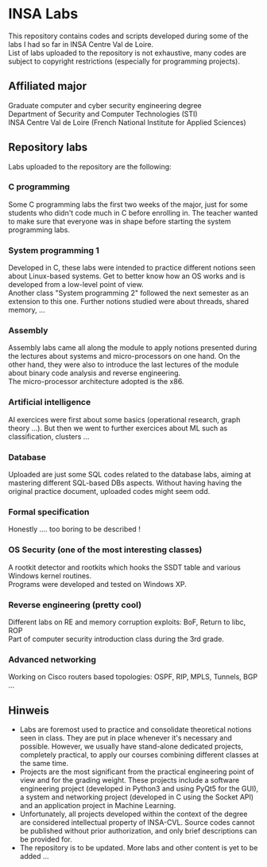 # INSA Labs

This repository contains codes and scripts developed during some of the labs I had so far in INSA Centre Val de Loire.  
List of labs uploaded to the repository is not exhaustive, many codes are subject to copyright restrictions (especially for programming projects).  

## Affiliated major

Graduate computer and cyber security engineering degree  
Department of Security and Computer Technologies (STI)  
INSA Centre Val de Loire (French National Institute for Applied Sciences)  

## Repository labs

Labs uploaded to the repository are the following:

### C programming

Some C programming labs the first two weeks of the major, just for some students who didn't code much in C before enrolling in. The teacher wanted to make sure that everyone was in shape before starting the system programming labs.

### System programming 1

Developed in C, these labs were intended to practice different notions seen about Linux-based systems.
Get to better know how an OS works and is developed from a low-level point of view.  
Another class "System programming 2" followed the next semester as an extension to this one. Further notions studied were about threads, shared memory, ...

### Assembly

Assembly labs came all along the module to apply notions presented during the lectures about systems and micro-processors on one hand.
On the other hand, they were also to introduce the last lectures of the module about binary code analysis and reverse engineering.  
The micro-processor architecture adopted is the x86.

### Artificial intelligence

AI exercices were first about some basics (operational research, graph theory ...). But then we went to further exercices about ML such as classification, clusters ...

### Database

Uploaded are just some SQL codes related to the database labs, aiming at mastering different SQL-based DBs aspects. Without having having the original practice document, uploaded codes might seem odd.

### Formal specification

Honestly .... too boring to be described !

### OS Security (one of the most interesting classes)

A rootkit detector and rootkits which hooks the SSDT table and various Windows kernel routines.  
Programs were developed and tested on Windows XP.

### Reverse engineering (pretty cool)

Different labs on RE and memory corruption exploits: BoF, Return to libc, ROP  
Part of computer security introduction class during the 3<exp>rd</exp> grade.

### Advanced networking

Working on Cisco routers based topologies: OSPF, RIP, MPLS, Tunnels, BGP ...

## Hinweis

- Labs are foremost used to practice and consolidate theoretical notions seen in class. They are put in place whenever it's necessary and possible.
However, we usually have stand-alone dedicated projects, completely practical, to apply our courses combining different classes at the same time.
- Projects are the most significant from the practical engineering point of view and for the grading weight.
These projects include a software engineering project (developed in Python3 and using PyQt5 for the GUI), a system and networking project (developed in C using the Socket API) and an application project in Machine Learning.
- Unfortunately, all projects developed within the context of the degree are considered intellectual property of INSA-CVL.
Source codes cannot be published without prior authorization, and only brief descriptions can be provided for.
- The repository is to be updated. More labs and other content is yet to be added ...
